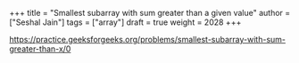 +++
title = "Smallest subarray with sum greater than a given value"
author = ["Seshal Jain"]
tags = ["array"]
draft = true
weight = 2028
+++

<https://practice.geeksforgeeks.org/problems/smallest-subarray-with-sum-greater-than-x/0>
